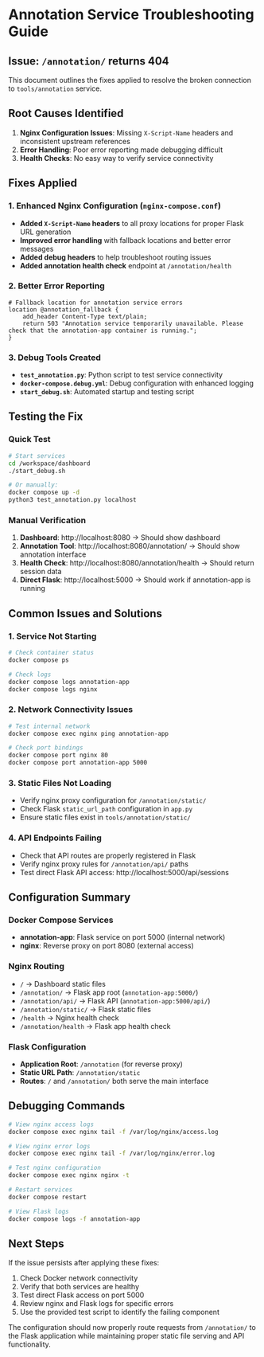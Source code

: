 # Annotation Service Troubleshooting Guide

## Issue: `/annotation/` returns 404

This document outlines the fixes applied to resolve the broken connection to `tools/annotation` service.

## Root Causes Identified

1. **Nginx Configuration Issues**: Missing `X-Script-Name` headers and inconsistent upstream references
2. **Error Handling**: Poor error reporting made debugging difficult
3. **Health Checks**: No easy way to verify service connectivity

## Fixes Applied

### 1. Enhanced Nginx Configuration (`nginx-compose.conf`)

- **Added `X-Script-Name` headers** to all proxy locations for proper Flask URL generation
- **Improved error handling** with fallback locations and better error messages
- **Added debug headers** to help troubleshoot routing issues
- **Added annotation health check** endpoint at `/annotation/health`

### 2. Better Error Reporting

```nginx
# Fallback location for annotation service errors
location @annotation_fallback {
    add_header Content-Type text/plain;
    return 503 "Annotation service temporarily unavailable. Please check that the annotation-app container is running.";
}
```

### 3. Debug Tools Created

- **`test_annotation.py`**: Python script to test service connectivity
- **`docker-compose.debug.yml`**: Debug configuration with enhanced logging
- **`start_debug.sh`**: Automated startup and testing script

## Testing the Fix

### Quick Test
```bash
# Start services
cd /workspace/dashboard
./start_debug.sh

# Or manually:
docker compose up -d
python3 test_annotation.py localhost
```

### Manual Verification
1. **Dashboard**: http://localhost:8080 → Should show dashboard
2. **Annotation Tool**: http://localhost:8080/annotation/ → Should show annotation interface
3. **Health Check**: http://localhost:8080/annotation/health → Should return session data
4. **Direct Flask**: http://localhost:5000 → Should work if annotation-app is running

## Common Issues and Solutions

### 1. Service Not Starting
```bash
# Check container status
docker compose ps

# Check logs
docker compose logs annotation-app
docker compose logs nginx
```

### 2. Network Connectivity Issues
```bash
# Test internal network
docker compose exec nginx ping annotation-app

# Check port bindings
docker compose port nginx 80
docker compose port annotation-app 5000
```

### 3. Static Files Not Loading
- Verify nginx proxy configuration for `/annotation/static/`
- Check Flask `static_url_path` configuration in `app.py`
- Ensure static files exist in `tools/annotation/static/`

### 4. API Endpoints Failing
- Check that API routes are properly registered in Flask
- Verify nginx proxy rules for `/annotation/api/` paths
- Test direct Flask API access: http://localhost:5000/api/sessions

## Configuration Summary

### Docker Compose Services
- **annotation-app**: Flask service on port 5000 (internal network)
- **nginx**: Reverse proxy on port 8080 (external access)

### Nginx Routing
- `/` → Dashboard static files
- `/annotation/` → Flask app root (`annotation-app:5000/`)
- `/annotation/api/` → Flask API (`annotation-app:5000/api/`)
- `/annotation/static/` → Flask static files
- `/health` → Nginx health check
- `/annotation/health` → Flask app health check

### Flask Configuration
- **Application Root**: `/annotation` (for reverse proxy)
- **Static URL Path**: `/annotation/static`
- **Routes**: `/` and `/annotation/` both serve the main interface

## Debugging Commands

```bash
# View nginx access logs
docker compose exec nginx tail -f /var/log/nginx/access.log

# View nginx error logs
docker compose exec nginx tail -f /var/log/nginx/error.log

# Test nginx configuration
docker compose exec nginx nginx -t

# Restart services
docker compose restart

# View Flask logs
docker compose logs -f annotation-app
```

## Next Steps

If the issue persists after applying these fixes:

1. Check Docker network connectivity
2. Verify that both services are healthy
3. Test direct Flask access on port 5000
4. Review nginx and Flask logs for specific errors
5. Use the provided test script to identify the failing component

The configuration should now properly route requests from `/annotation/` to the Flask application while maintaining proper static file serving and API functionality.